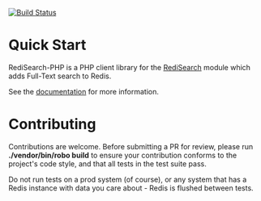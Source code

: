 [![Build Status](https://travis-ci.org/ethanhann/redisearch-php.svg?branch=master)](https://travis-ci.org/ethanhann/redisearch-php)

# Quick Start

RediSearch-PHP is a PHP client library for the [RediSearch](http://redisearch.io/) module which adds Full-Text search to Redis.

See the [documentation](http://www.ethanhann.com/redisearch-php/) for more information.

# Contributing

Contributions are welcome. Before submitting a PR for review, please run **./vendor/bin/robo build** to ensure your 
contribution conforms to the project's code style, and that all tests in the test suite pass.

Do not run tests on a prod system (of course), or any system that has a Redis instance with data you care about - 
Redis is flushed between tests.
